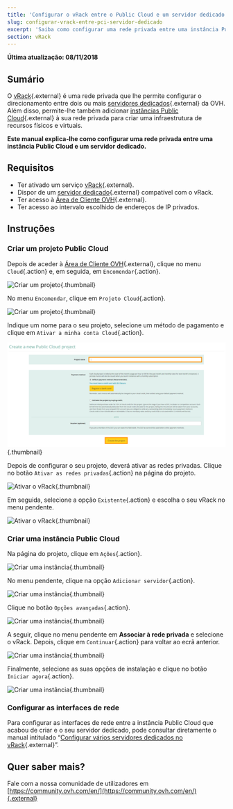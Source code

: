 ```yaml
---
title: 'Configurar o vRack entre o Public Cloud e um servidor dedicado'
slug: configurar-vrack-entre-pci-servidor-dedicado
excerpt: 'Saiba como configurar uma rede privada entre uma instância Public Cloud e um servidor dedicado'
section: vRack
---
```


**Última atualização: 08/11/2018**

## Sumário

O [vRack](https://www.ovh.pt/solucoes/vrack/){.external} é uma rede privada que lhe permite configurar o direcionamento entre dois ou mais [servidores dedicados](https://www.ovh.pt/servidores_dedicados/){.external} da OVH. Além disso, permite-lhe também adicionar [instâncias Public Cloud](https://www.ovh.pt/public-cloud/instances/){.external} à sua rede privada para criar uma infraestrutura de recursos físicos e virtuais.

**Este manual explica-lhe como configurar uma rede privada entre uma instância Public Cloud e um servidor dedicado.**


## Requisitos

- Ter ativado um serviço [vRack](https://www.ovh.pt/solucoes/vrack/){.external}.
- Dispor de um [servidor dedicado](https://www.ovh.pt/servidores_dedicados/){.external} compatível com o vRack.
- Ter acesso à [Área de Cliente OVH](https://www.ovh.com/auth/?action=gotomanager&from=https://www.ovh.pt/&ovhSubsidiary=pt){.external}.
- Ter acesso ao intervalo escolhido de endereços de IP privados.


## Instruções

### Criar um projeto Public Cloud

Depois de aceder à [Área de Cliente OVH](https://www.ovh.com/auth/?action=gotomanager&from=https://www.ovh.pt/&ovhSubsidiary=pt){.external}, clique no menu `Cloud`{.action} e, em seguida, em `Encomendar`{.action}.

![Criar um projeto](images/pci-project-01.png){.thumbnail}

No menu `Encomendar`, clique em `Projeto Cloud`{.action}.

![Criar um projeto](images/pci-project-02.png){.thumbnail}

Indique um nome para o seu projeto, selecione um método de pagamento e clique em `Ativar a minha conta Cloud`{.action}.

![Criar um projeto](images/pci-project-03.png){.thumbnail}

Depois de configurar o seu projeto, deverá ativar as redes privadas. Clique no botão `Ativar as redes privadas`{.action} na página do projeto.

![Ativar o vRack](images/pci-vrack-01.png){.thumbnail}

Em seguida, selecione a opção `Existente`{.action} e escolha o seu vRack no menu pendente.

![Ativar o vRack](images/pci-vrack-02.png){.thumbnail}


### Criar uma instância Public Cloud

Na página do projeto, clique em `Ações`{.action}.

![Criar uma instância](images/pci-01.png){.thumbnail}

No menu pendente, clique na opção `Adicionar servidor`{.action}.

![Criar uma instância](images/pci-02.png){.thumbnail}

Clique no botão `Opções avançadas`{.action}.

![Criar uma instância](images/pci-03.png){.thumbnail}

A seguir, clique no menu pendente em **Associar à rede privada** e selecione o vRack. Depois, clique em `Continuar`{.action} para voltar ao ecrã anterior.

![Criar uma instância](images/pci-04.png){.thumbnail}

Finalmente, selecione as suas opções de instalação e clique no botão `Iniciar agora`{.action}.

![Criar uma instância](images/pci-05.png){.thumbnail}


### Configurar as interfaces de rede

Para configurar as interfaces de rede entre a instância Public Cloud que acabou de criar e o seu servidor dedicado, pode consultar diretamente o manual intitulado “[Configurar vários servidores dedicados no vRack](https://docs.ovh.com/pt/dedicated/configurar-varios-servidores-dedicados-no-vrack/){.external}”.


## Quer saber mais?

Fale com a nossa comunidade de utilizadores em [https://community.ovh.com/en/](https://community.ovh.com/en/){.external}